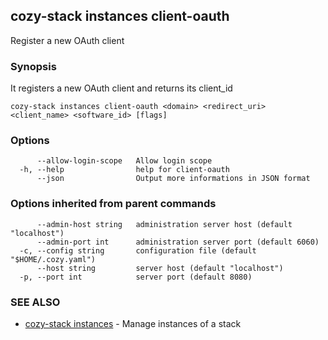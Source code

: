 ## cozy-stack instances client-oauth

Register a new OAuth client

### Synopsis

It registers a new OAuth client and returns its client_id

```
cozy-stack instances client-oauth <domain> <redirect_uri> <client_name> <software_id> [flags]
```

### Options

```
      --allow-login-scope   Allow login scope
  -h, --help                help for client-oauth
      --json                Output more informations in JSON format
```

### Options inherited from parent commands

```
      --admin-host string   administration server host (default "localhost")
      --admin-port int      administration server port (default 6060)
  -c, --config string       configuration file (default "$HOME/.cozy.yaml")
      --host string         server host (default "localhost")
  -p, --port int            server port (default 8080)
```

### SEE ALSO

* [cozy-stack instances](cozy-stack_instances.md)	 - Manage instances of a stack

